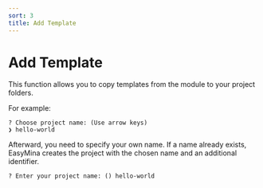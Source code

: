 ```yaml
---
sort: 3
title: Add Template
---
```



# Add Template

This function allows you to copy templates from the module to your project folders.

For example:

```
? Choose project name: (Use arrow keys)
❯ hello-world 
```

Afterward, you need to specify your own name. If a name already exists, EasyMina creates the project with the chosen name and an additional identifier.

```
? Enter your project name: () hello-world
```